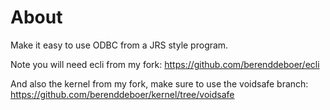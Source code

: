 # About #

Make it easy to use ODBC from a JRS style program.

Note you will need ecli from my fork: https://github.com/berenddeboer/ecli

And also the kernel from my fork, make sure to use the voidsafe branch: https://github.com/berenddeboer/kernel/tree/voidsafe
